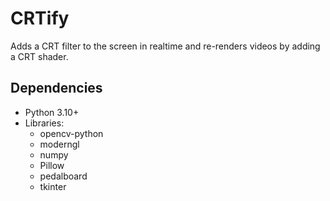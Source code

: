 # CRTify

Adds a CRT filter to the screen in realtime and re-renders videos by adding a CRT shader.

## Dependencies

- Python 3.10+
- Libraries:
    - opencv-python
    - moderngl
    - numpy
    - Pillow
    - pedalboard
    - tkinter
